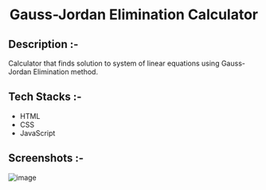 # <p align="center">Gauss-Jordan Elimination Calculator</p>

## Description :-

Calculator that finds solution to system of linear equations using Gauss-Jordan Elimination method.

## Tech Stacks :-

- HTML
- CSS
- JavaScript

## Screenshots :-

![image](https://github.com/user-attachments/assets/17dd9ccf-f02c-415e-8245-626914c1e7a6)
